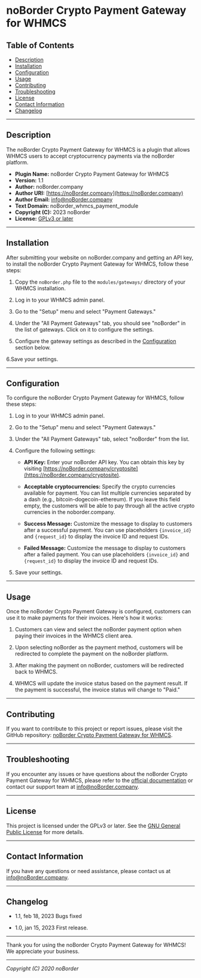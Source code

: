 # noBorder Crypto Payment Gateway for WHMCS

## Table of Contents

- [Description](#description)
- [Installation](#installation)
- [Configuration](#configuration)
- [Usage](#usage)
- [Contributing](#contributing)
- [Troubleshooting](#troubleshooting)
- [License](#license)
- [Contact Information](#contact-information)
- [Changelog](#changelog)

---

## Description

The noBorder Crypto Payment Gateway for WHMCS is a plugin that allows WHMCS users to accept cryptocurrency payments via the noBorder platform.

- **Plugin Name:** noBorder Crypto Payment Gateway for WHMCS
- **Version:** 1.1
- **Author:** noBorder.company
- **Author URI:** [https://noBorder.company](https://noBorder.company)
- **Author Email:** info@noBorder.company
- **Text Domain:** noBorder_whmcs_payment_module
- **Copyright (C):** 2023 noBorder
- **License:** [GPLv3 or later](http://www.gnu.org/licenses/gpl-3.0.html)

---

## Installation

After submitting your website on noBorder.company and getting an API key, to install the noBorder Crypto Payment Gateway for WHMCS, follow these steps:

1. Copy the `noBorder.php` file to the `modules/gateways/` directory of your WHMCS installation.

2. Log in to your WHMCS admin panel.

3. Go to the "Setup" menu and select "Payment Gateways."

4. Under the "All Payment Gateways" tab, you should see "noBorder" in the list of gateways. Click on it to configure the settings.

5. Configure the gateway settings as described in the [Configuration](#configuration) section below.

6.Save your settings.

---

## Configuration

To configure the noBorder Crypto Payment Gateway for WHMCS, follow these steps:

1. Log in to your WHMCS admin panel.

2. Go to the "Setup" menu and select "Payment Gateways."

3. Under the "All Payment Gateways" tab, select "noBorder" from the list.

4. Configure the following settings:

   - **API Key:** Enter your noBorder API key. You can obtain this key by visiting [https://noBorder.company/cryptosite](https://noBorder.company/cryptosite).

   - **Acceptable cryptocurrencies:** Specify the crypto currencies available for payment. You can list multiple currencies separated by a dash (e.g., bitcoin-dogecoin-ethereum). If you leave this field empty, the customers will be able to pay through all the active crypto currencies in the noborder.company.

   - **Success Message:** Customize the message to display to customers after a successful payment. You can use placeholders `{invoice_id}` and `{request_id}` to display the invoice ID and request IDs.

   - **Failed Message:** Customize the message to display to customers after a failed payment. You can use placeholders `{invoice_id}` and `{request_id}` to display the invoice ID and request IDs.

5. Save your settings.

---

## Usage

Once the noBorder Crypto Payment Gateway is configured, customers can use it to make payments for their invoices. Here's how it works:

1. Customers can view and select the noBorder payment option when paying their invoices in the WHMCS client area.

2. Upon selecting noBorder as the payment method, customers will be redirected to complete the payment on the noBorder platform.

3. After making the payment on noBorder, customers will be redirected back to WHMCS.

4. WHMCS will update the invoice status based on the payment result. If the payment is successful, the invoice status will change to "Paid."

---

## Contributing

If you want to contribute to this project or report issues, please visit the GitHub repository: [noBorder Crypto Payment Gateway for WHMCS](https://github.com/noBordercompany/whmcs_payment_module).

---

## Troubleshooting

If you encounter any issues or have questions about the noBorder Crypto Payment Gateway for WHMCS, please refer to the [official documentation](https://noBorder.company) or contact our support team at [info@noBorder.company](mailto:info@noBorder.company).

---

## License

This project is licensed under the GPLv3 or later. See the [GNU General Public License](http://www.gnu.org/licenses/gpl-3.0.html) for more details.

---

## Contact Information

If you have any questions or need assistance, please contact us at [info@noBorder.company](mailto:info@noBorder.company).

---

## Changelog

- 1.1, feb 18, 2023
Bugs fixed

- 1.0, jan 15, 2023
First release.

---

Thank you for using the noBorder Crypto Payment Gateway for WHMCS! We appreciate your business.

---

*Copyright (C) 2020 noBorder*
